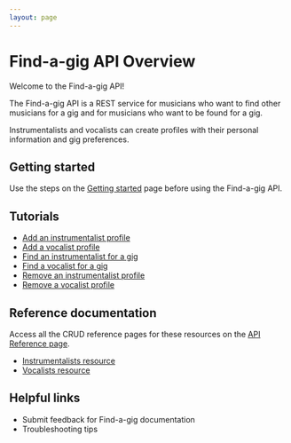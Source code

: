 ```yaml
---
layout: page
---
```


# Find-a-gig API Overview

Welcome to the Find-a-gig API!

The Find-a-gig API is a REST service for musicians who want to find other musicians for a gig and for musicians who want to be found for a gig.

Instrumentalists and vocalists can create profiles with their personal information and gig preferences.

## Getting started

Use the steps on the [Getting started](getting-started.md) page before using the Find-a-gig API.

## Tutorials

* [Add an instrumentalist profile](../docs/tutorials/add-an-instrumentalist.md)
* [Add a vocalist profile](../docs/tutorials/add-a-vocalist.md)
* [Find an instrumentalist for a gig]()
* [Find a vocalist for a gig]()
* [Remove an instrumentalist profile](../docs/tutorials/delete-an-instrumentalist.md)
* [Remove a vocalist profile]()

## Reference documentation

Access all the CRUD reference pages for these resources on the [API Reference page](../docs/api/api-reference.md).

* [Instrumentalists resource](../docs/api/instrumentalists.md)
* [Vocalists resource](../docs/api/vocalists.md)

## Helpful links

* Submit feedback for Find-a-gig documentation
* Troubleshooting tips
  